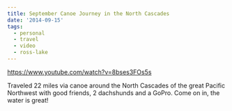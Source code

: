 ```yaml
---
title: September Canoe Journey in the North Cascades
date: '2014-09-15'
tags:
  - personal
  - travel
  - video
  - ross-lake
---
```


https://www.youtube.com/watch?v=8bses3FOs5s

Traveled 22 miles via canoe around the North Cascades of the great Pacific Northwest with good friends, 2 dachshunds and a GoPro. Come on in, the water is great!

